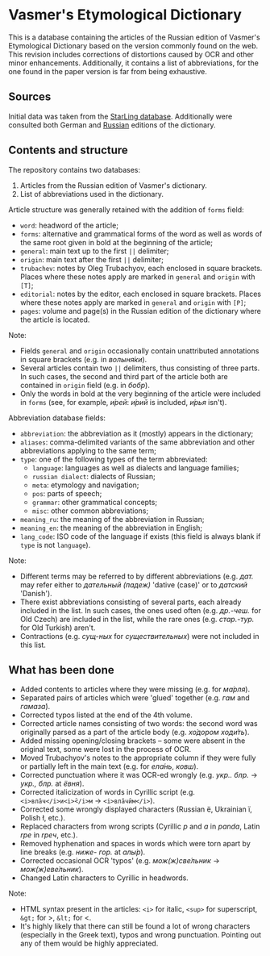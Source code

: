 # Vasmer's Etymological Dictionary

This is a database containing the articles of the Russian edition of Vasmer's Etymological Dictionary based on the version commonly found on the web. This revision includes corrections of distortions caused by OCR and other minor enhancements. Additionally, it contains a list of abbreviations, for the one found in the paper version is far from being exhaustive.

## Sources

Initial data was taken from the [StarLing database](https://starling.rinet.ru/cgi-bin/response.cgi?root=%2fusr%2flocal%2fshare%2fstarling%2fmorpho&morpho=1&basename=morpho\vasmer\vasmer&first=1&off=&text_word=&method_word=substring&ic_word=on&text_general=&method_general=substring&ic_general=on&text_origin=&method_origin=substring&ic_origin=on&text_trubachev=&method_trubachev=substring&ic_trubachev=on&text_editorial=&method_editorial=substring&ic_editorial=on&text_pages=&method_pages=substring&ic_pages=on&text_any=&method_any=substring&sort=word&ic_any=on&encoding=utf-eng). Additionally were consulted both German and [Russian](http://www.slovorod.ru/etym-vasmer/) editions of the dictionary.

## Contents and structure

The repository contains two databases:
1. Articles from the Russian edition of Vasmer's dictionary.
2. List of abbreviations used in the dictionary.

Article structure was generally retained with the addition of `forms` field:
* `word`: headword of the article;
* `forms`: alternative and grammatical forms of the word as well as words of the same root given in bold at the beginning of the article;
* `general`: main text up to the first `||` delimiter;
* `origin`: main text after the first `||` delimiter;
* `trubachev`: notes by Oleg Trubachyov, each enclosed in square brackets. Places where these notes apply are marked in `general` and `origin` with `[Т]`;
* `editorial`: notes by the editor, each enclosed in square brackets. Places where these notes apply are marked in `general` and `origin` with `[Р]`;
* `pages`: volume and page(s) in the Russian edition of the dictionary where the article is located.

Note:
* Fields `general` and `origin` occasionally contain unattributed annotations in square brackets (e.g. in *волыня́ки*).
* Several articles contain two `||` delimiters, thus consisting of three parts. In such cases, the second and third part of the article both are contained in `origin` field (e.g. in *бобр*).
* Only the words in bold at the very beginning of the article were included in `forms` (see, for example, *и́рей*: *и́рий* is included, *и́рья* isn't). 

Abbreviation database fields:
* `abbreviation`: the abbreviation as it (mostly) appears in the dictionary;
* `aliases`: comma-delimited variants of the same abbreviation and other abbreviations applying to the same term;
* `type`: one of the following types of the term abbreviated:
    * `language`: languages as well as dialects and language families;
    * `russian dialect`: dialects of Russian;
    * `meta`: etymology and navigation;
    * `pos`: parts of speech;
    * `grammar`: other grammatical concepts;
    * `misc`: other common abbreviations;
* `meaning_ru`: the meaning of the abbreviation in Russian;
* `meaning_en`: the meaning of the abbreviation in English;
* `lang_code`: ISO code of the language if exists (this field is always blank if `type` is not `language`).

Note:
* Different terms may be referred to by different abbreviations (e.g. *дат.* may refer either to *дательный (падеж)* 'dative (case)' or to *датский* 'Danish').
* There exist abbreviations consisting of several parts, each already included in the list. In such cases, the ones used often (e.g. *др.-чеш.* for Old Czech) are included in the list, while the rare ones (e.g. *стар.-тур.* for Old Turkish) aren't.
* Contractions (e.g. *сущ-ных* for *существительных*) were not included in this list.

## What has been done

* Added contents to articles where they were missing (e.g. for *ма́рля*).
* Separated pairs of articles which were 'glued' together (e.g. *гам* and *гамаза́*).
* Corrected typos listed at the end of the 4th volume.
* Corrected article names consisting of two words: the second word was originally parsed as a part of the article body (e.g. *хо́дором ходи́ть*).
* Added missing opening/closing brackets – some were absent in the original text, some were lost in the process of OCR.
* Moved Trubachyov's notes to the appropriate column if they were fully or partially left in the main text (e.g. for *ела́нь*, *ковш*).
* Corrected punctuation where it was OCR-ed wrongly (e.g. *укр.. блр.* -> *укр., блр.* at *ёвня*).
* Corrected italicization of words in Cyrillic script (e.g. `<i>вла̑ч</i>и<i>̑</i>м` -> `<i>вла̑чи̑м</i>`).
* Corrected some wrongly displayed characters (Russian ё, Ukrainian ї, Polish ł, etc.).
* Replaced characters from wrong scripts (Cyrillic *р* and *а* in *раndа*, Latin *rpe* in *rpeч*, etc.).
* Removed hyphenation and spaces in words which were torn apart by line breaks (e.g. *ниже-  гор.* at *алы́р*).
* Corrected occasional OCR 'typos' (e.g. *мож(ж)све́льник* -> *мож(ж)еве́льник*).
* Changed Latin characters to Cyrillic in headwords.

Note:
* HTML syntax present in the articles: `<i>` for italic, `<sup>` for superscript, `&gt;` for >, `&lt;` for <.
* It's highly likely that there can still be found a lot of wrong characters (especially in the Greek text), typos and wrong punctuation. Pointing out any of them would be highly appreciated.